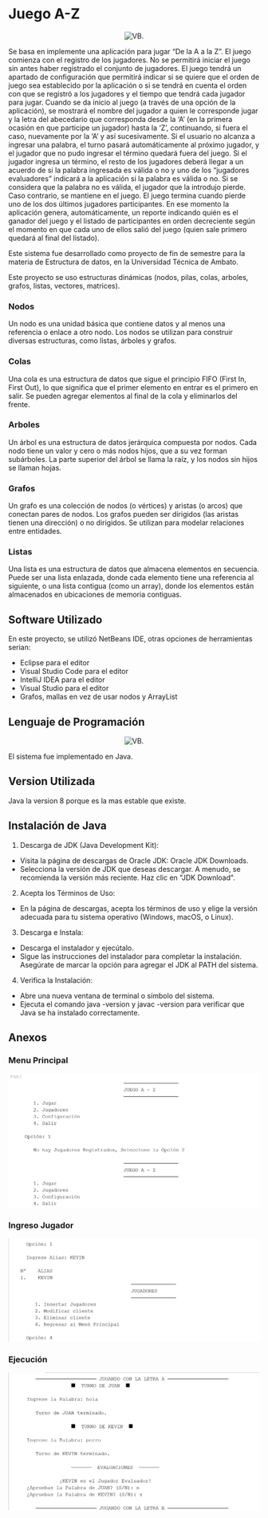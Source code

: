 # Juego A-Z



<center>

<img src="https://cdn.icon-icons.com/icons2/2181/PNG/512/education_school_blocks_building_study_learn_letters_icon_133456.png" alt="VB." width="200">
</center>

Se  basa en implemente una aplicación para jugar “De la A a la Z”. El juego comienza con el registro de los 
jugadores. No se permitirá iniciar el juego sin antes haber registrado el conjunto de jugadores. El juego 
tendrá un apartado de configuración que permitirá indicar si se quiere que el orden de juego sea 
establecido por la aplicación o si se tendrá en cuenta el orden con que se registró a los jugadores y el 
tiempo que tendrá cada jugador para jugar. 
Cuando se da inicio al juego (a través de una opción de la aplicación), se mostrará el nombre del 
jugador a quien le corresponde jugar y la letra del abecedario que corresponda desde la ‘A’ (en la 
primera ocasión en que participe un jugador) hasta la ‘Z’, continuando, si fuera el caso, nuevamente 
por la ‘A’ y así sucesivamente.
Si el usuario no alcanza a ingresar una palabra, el turno pasará automáticamente al próximo jugador, y
el jugador que no pudo ingresar el término quedará fuera del juego. Si el jugador ingresa un término, 
el resto de los jugadores deberá llegar a un acuerdo de si la palabra ingresada es válida o no y uno de 
los “jugadores evaluadores” indicará a la aplicación si la palabra es válida o no. Si se considera que la 
palabra no es válida, el jugador que la introdujo pierde. Caso contrario, se mantiene en el juego. El 
juego termina cuando pierde uno de los dos últimos jugadores participantes. 
En ese momento la aplicación genera, automáticamente, un reporte indicando quién es el ganador del 
juego y el listado de participantes en orden decreciente según el momento en que cada uno de ellos 
salió del juego (quien sale primero quedará al final del listado).

Este sistema fue desarrollado como proyecto de fin de semestre para la materia de Estructura de datos, en la Universidad Técnica de Ambato.

Este proyecto se uso estructuras dinámicas (nodos, pilas, colas, arboles, grafos, listas, vectores, matrices). 

### Nodos
Un nodo es una unidad básica que contiene datos y al menos una referencia o enlace a otro nodo. Los nodos se utilizan para construir diversas estructuras, como listas, árboles y grafos.

### Colas
Una cola es una estructura de datos que sigue el principio FIFO (First In, First Out), lo que significa que el primer elemento en entrar es el primero en salir. Se pueden agregar elementos al final de la cola y eliminarlos del frente.
### Arboles
Un árbol es una estructura de datos jerárquica compuesta por nodos. Cada nodo tiene un valor y cero o más nodos hijos, que a su vez forman subárboles. La parte superior del árbol se llama la raíz, y los nodos sin hijos se llaman hojas.
### Grafos
Un grafo es una colección de nodos (o vértices) y aristas (o arcos) que conectan pares de nodos. Los grafos pueden ser dirigidos (las aristas tienen una dirección) o no dirigidos. Se utilizan para modelar relaciones entre entidades.

### Listas
Una lista es una estructura de datos que almacena elementos en secuencia. Puede ser una lista enlazada, donde cada elemento tiene una referencia al siguiente, o una lista contigua (como un array), donde los elementos están almacenados en ubicaciones de memoria contiguas.


## Software Utilizado
En este proyecto, se utilizó NetBeans IDE, otras opciones de herramientas serian:

- Eclipse para el editor 
- Visual Studio Code para el editor 
- IntelliJ IDEA para el editor 
- Visual Studio para el editor 
- Grafos, mallas en vez de usar nodos y ArrayList

## Lenguaje de Programación
<center>

<img src="https://cdn.icon-icons.com/icons2/2415/PNG/512/java_original_wordmark_logo_icon_146459.png" alt="VB." width="200">
</center>




El sistema fue implementado en Java.



## Version Utilizada
Java la version 8 porque es la mas estable que existe.

## Instalación de Java

1. Descarga de JDK (Java Development Kit):

- Visita la página de descargas de Oracle JDK: Oracle JDK Downloads.
- Selecciona la versión de JDK que deseas descargar. A menudo, se recomienda la versión más reciente. Haz clic en "JDK Download".
2. Acepta los Términos de Uso:

- En la página de descargas, acepta los términos de uso y elige la versión adecuada para tu sistema operativo (Windows, macOS, o Linux).
3. Descarga e Instala:

- Descarga el instalador y ejecútalo.
- Sigue las instrucciones del instalador para completar la instalación. Asegúrate de marcar la opción para agregar el JDK al PATH del sistema.
4. Verifica la Instalación:

- Abre una nueva ventana de terminal o símbolo del sistema.
- Ejecuta el comando java -version y javac -version para verificar que Java se ha instalado correctamente.

## Anexos
### Menu Principal
![Login.](https://github.com/Kevin-Saquinga/ImagenesGit/blob/juegoAz/MENU.png?raw=true)


### Ingreso Jugador
![Login.](https://github.com/Kevin-Saquinga/ImagenesGit/blob/juegoAz/ingresarjugadores.png?raw=true)


### Ejecución  
![Login.](https://github.com/Kevin-Saquinga/ImagenesGit/blob/juegoAz/ejecucion.png?raw=true)
